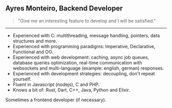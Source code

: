 ## Ayres Monteiro, Backend Developer

> "Give me an interesting feature to develop and I will be satisfied."

---

- Experienced with C: multithreading, message handling, pointers, data structures and more.
- Experienced with programming paradigms: Imperative, Declarative, Functional and OO.
- Experienced with web development: caching, async job queues, database queries optimization, real-time communication with websockets and multi-language (example: english, german) responses.
- Experienced with development strategies: decoupling, don't repeat yourself.
- Fluent in Javascript (nodejs), C and PHP.
- Knows a bit of: Rust, Dart, C++, Java, Python and Elixir.

Sometimes a frontend developer (if necessary).
